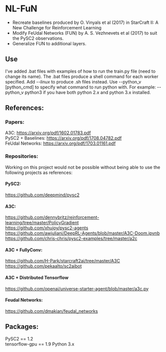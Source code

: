 # NL-FuN
* Recreate baselines produced by O. Vinyals et al (2017) in StarCraft II: A New Challenge for Reinforcement Learning
* Modify FeUdal Networks (FUN) by A. S. Vezhnevets et al (2017) to suit the PySC2 observations.
* Generalize FUN to additional layers.

## Use
I've added .bat files with examples of how to run the train.py file (need to change its name). The .bat files produce a shell command for each worker specified. Add *--linux* to produce .sh files instead. Use --python_v [python_cmd] to specify what command to run python with. For example: --python_v python3 if you have both python 2.x and python 3.x installed.

## References:
### Papers:    
A3C: https://arxiv.org/pdf/1602.01783.pdf    
PySC2 + Baselines: https://arxiv.org/pdf/1708.04782.pdf    
FeUdal Networks: https://arxiv.org/pdf/1703.01161.pdf    

### Repositories:
Working on this project would not be possible without being able to use the following projects as references:    
#### PySC2:
https://github.com/deepmind/pysc2    

#### A3C:     
https://github.com/dennybritz/reinforcement-learning/tree/master/PolicyGradient   
https://github.com/xhujoy/pysc2-agents    
https://github.com/awjuliani/DeepRL-Agents/blob/master/A3C-Doom.ipynb    
https://github.com/chris-chris/pysc2-examples/tree/master/a2c    

#### A3C + FullyConv:    
https://github.com/H-Park/starcraft2ai/tree/master/A3C    
https://github.com/pekaalto/sc2aibot    

#### A3C + Distributed Tensorflow        
https://github.com/openai/universe-starter-agent/blob/master/a3c.py    

#### Feudal Networks:    
https://github.com/dmakian/feudal_networks    

## Packages:
PySC2 == 1.2    
tensorflow-gpu == 1.9
Python 3.x
